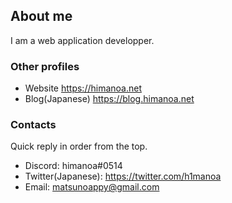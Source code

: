 ## About me

I am a web application developper.

### Other profiles

- Website https://himanoa.net
- Blog(Japanese) https://blog.himanoa.net

### Contacts

Quick reply in order from the top.

- Discord: himanoa#0514
- Twitter(Japanese): https://twitter.com/h1manoa
- Email: matsunoappy@gmail.com
